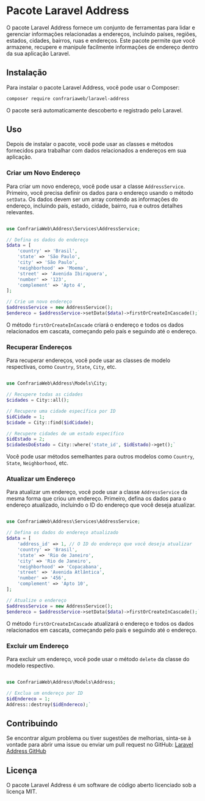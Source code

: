 # Pacote Laravel Address

O pacote Laravel Address fornece um conjunto de ferramentas para lidar e gerenciar informações relacionadas a endereços, incluindo países, regiões, estados, cidades, bairros, ruas e endereços. Este pacote permite que você armazene, recupere e manipule facilmente informações de endereço dentro da sua aplicação Laravel.

## Instalação

Para instalar o pacote Laravel Address, você pode usar o Composer:

```bash
composer require confrariaweb/laravel-address
``` 

O pacote será automaticamente descoberto e registrado pelo Laravel.

## Uso

Depois de instalar o pacote, você pode usar as classes e métodos fornecidos para trabalhar com dados relacionados a endereços em sua aplicação.

### Criar um Novo Endereço

Para criar um novo endereço, você pode usar a classe `AddressService`. Primeiro, você precisa definir os dados para o endereço usando o método `setData`. Os dados devem ser um array contendo as informações do endereço, incluindo país, estado, cidade, bairro, rua e outros detalhes relevantes.

```php

use ConfrariaWeb\Address\Services\AddressService;

// Defina os dados do endereço
$data = [
    'country' => 'Brasil',
    'state' => 'São Paulo',
    'city' => 'São Paulo',
    'neighborhood' => 'Moema',
    'street' => 'Avenida Ibirapuera',
    'number' => '123',
    'complement' => 'Apto 4',
];

// Crie um novo endereço
$addressService = new AddressService();
$endereco = $addressService->setData($data)->firstOrCreateInCascade();` 
```

O método `firstOrCreateInCascade` criará o endereço e todos os dados relacionados em cascata, começando pelo país e seguindo até o endereço.

### Recuperar Endereços

Para recuperar endereços, você pode usar as classes de modelo respectivas, como `Country`, `State`, `City`, etc.

```php

use ConfrariaWeb\Address\Models\City;

// Recupere todas as cidades
$cidades = City::all();

// Recupere uma cidade específica por ID
$idCidade = 1;
$cidade = City::find($idCidade);

// Recupere cidades de um estado específico
$idEstado = 2;
$cidadesDoEstado = City::where('state_id', $idEstado)->get();` 
```

Você pode usar métodos semelhantes para outros modelos como `Country`, `State`, `Neighborhood`, etc.

### Atualizar um Endereço

Para atualizar um endereço, você pode usar a classe `AddressService` da mesma forma que criou um endereço. Primeiro, defina os dados para o endereço atualizado, incluindo o ID do endereço que você deseja atualizar.

```php

use ConfrariaWeb\Address\Services\AddressService;

// Defina os dados do endereço atualizado
$data = [
    'address_id' => 1, // O ID do endereço que você deseja atualizar
    'country' => 'Brasil',
    'state' => 'Rio de Janeiro',
    'city' => 'Rio de Janeiro',
    'neighborhood' => 'Copacabana',
    'street' => 'Avenida Atlântica',
    'number' => '456',
    'complement' => 'Apto 10',
];

// Atualize o endereço
$addressService = new AddressService();
$endereco = $addressService->setData($data)->firstOrCreateInCascade();` 
```

O método `firstOrCreateInCascade` atualizará o endereço e todos os dados relacionados em cascata, começando pelo país e seguindo até o endereço.

### Excluir um Endereço

Para excluir um endereço, você pode usar o método `delete` da classe do modelo respectivo.

```php

use ConfrariaWeb\Address\Models\Address;

// Exclua um endereço por ID
$idEndereco = 1;
Address::destroy($idEndereco);` 
```

## Contribuindo

Se encontrar algum problema ou tiver sugestões de melhorias, sinta-se à vontade para abrir uma issue ou enviar um pull request no GitHub: [Laravel Address GitHub](https://github.com/rafazingano/laravel-address)

## Licença

O pacote Laravel Address é um software de código aberto licenciado sob a licença MIT. 